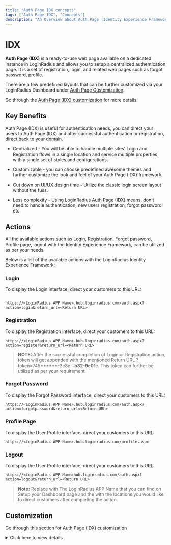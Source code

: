 ```yaml
---
title: "Auth Page IDX concepts"
tags: ["Auth Page IDX", "Concepts"]
description: "An Overview about Auth Page (Identity Experience Framework)."
---
```


# IDX 

**Auth Page (IDX)** is a ready-to-use web page available on a dedicated instance in LoginRadius and allows you to setup a centralized authentication page. It is a set of registration, login, and related web pages such as forgot password, profile.

There are a few predefined layouts that can be further customized via your LoginRadius Dashboard under [Auth Page Customization](https://dashboard.loginradius.com/auth-page).

Go through the [Auth Page (IDX) customization](#customization) for more details.

## Key Benefits

Auth Page (IDX) is useful for authentication needs, you can direct your users to Auth Page (IDX) and after successful authentication or registration, direct back to your domain.

- Centralized - You will be able to handle multiple sites' Login and Registration flows in a single location and service multiple properties with a single set of styles and configurations.

- Customizable - you can choose predefined awesome themes and further customize the look and feel of your Auth Page (IDX) framework.

- Cut down on UI/UX design time - Utilize the classic login screen layout without the fuss.

- Less complexity - Using LoginRadius Auth Page (IDX) means, don't need to handle authentication, new users registration, forgot password etc.

## Actions

All the available actions such as Login, Registration, Forgot password, Profile page, logout with the Identity Experience Framework, can be utilized as per your needs.

Below is a list of the available actions with the LoginRadius Identity Experience Framework:

### Login

To display the Login interface, direct your customers to this URL:

```

https://<LoginRadius APP Name>.hub.loginradius.com/auth.aspx?action=login&return_url=<Return URL>

```

### Registration

To display the Registration interface, direct your customers to this URL:

```
https://<LoginRadius APP Name>.hub.loginradius.com/auth.aspx?action=register&return_url=<Return URL>

```


> **NOTE:**  After the successful completion of Login or Registration action, token will get appended with the mentioned Return URL <Return URL>?token=745******-3e8e-****-b3**2-9c0******1e. This token can further be utilized as per your requirement.

### Forgot Password

To display the Forgot Password interface, direct your customers to this URL:


```
https://<LoginRadius APP Name>.hub.loginradius.com/auth.aspx?action=forgotpassword&return_url=<Return URL>

```

### Profile Page

To display the User Profile interface, direct your customers to this URL:

```
https://<LoginRadius APP Name>.hub.loginradius.com/profile.aspx

```

### Logout

To display the User Profile interface, direct your customers to this URL:

```
https://<LoginRadius APP Name>hub.loginradius.com/auth.aspx?action=logout&return_url=<Return URL>

```

> **Note:** Replace <LoginRadius APP Name> with The LoginRadius APP Name that you can find on Setup your Dashboard page and the <Return URL> with the locations you would like to direct customers after completing the action.


## Customization

Go through this section for Auth Page (IDX) customization

<details>
<summary>
<a>Click here to view details  
</a>
</summary>


<iframe
  src="/guide/customize-auth-page/"
height='800px' width='750px'
></iframe>
</details>

